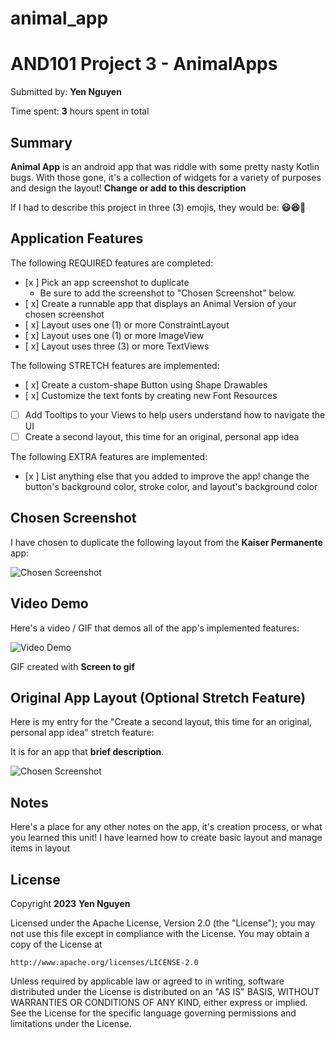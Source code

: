 # animal_app
<!-- (This is a comment) INSTRUCTIONS: Go through this page and fill out any **bolded** entries with their correct values.-->

# AND101 Project 3 - AnimalApps

Submitted by: **Yen Nguyen**

Time spent: **3** hours spent in total

## Summary

**Animal App** is an android app that was riddle with some pretty nasty Kotlin bugs.  With those gone, it's a collection of widgets for a variety of purposes and design the layout!  **Change or add to this description**

If I had to describe this project in three (3) emojis, they would be: **😃😆🤔**

## Application Features

<!-- (This is a comment) Please be sure to change the [ ] to [x] for any features you completed.  If a feature is not checked [x], you might miss the points for that item! -->

The following REQUIRED features are completed:

- [x ] Pick an app screenshot to duplicate
  - Be sure to add the screenshot to "Chosen Screenshot" below.
- [ x] Create a runnable app that displays an Animal Version of your chosen screenshot
- [ x] Layout uses one (1) or more ConstraintLayout
- [ x] Layout uses one (1) or more ImageView
- [ x] Layout uses three (3) or more TextViews

The following STRETCH features are implemented:

- [ x] Create a custom-shape Button using Shape Drawables
- [ x] Customize the text fonts by creating new Font Resources
- [ ] Add Tooltips to your Views to help users understand how to navigate the UI
- [ ] Create a second layout, this time for an original, personal app idea

The following EXTRA features are implemented:

- [x ] List anything else that you added to improve the app! change the button's background color, stroke color, and layout's background color

## Chosen Screenshot

I have chosen to duplicate the following layout from the **Kaiser Permanente** app:

<img src='http://example.com/link/to/your/image.png' title='Chosen Screenshot' width='' alt='Chosen Screenshot' />

## Video Demo

Here's a video / GIF that demos all of the app's implemented features:

<img src='https://github.com/yenn02/animal_app/assets/124716558/35a41e86-bf71-4ed8-8296-2e2629149e2d.gif' title='Video Demo' width='' alt='Video Demo' />



GIF created with **Screen to gif**

<!-- Recommended tools:
- [Kap](https://getkap.co/) for macOS
- [ScreenToGif](https://www.screentogif.com/) for Windows
- [peek](https://github.com/phw/peek) for Linux. -->

## Original App Layout (Optional Stretch Feature)

Here is my entry for the "Create a second layout, this time for an original, personal app idea" stretch feature:

It is for an app that **brief description**.

<img src='http://example.com/link/to/your/image.png' title='Chosen Screenshot' width='' alt='Chosen Screenshot' />

## Notes

Here's a place for any other notes on the app, it's creation process, or what you learned this unit!
I have learned how to create basic layout and manage items in layout

## License

Copyright **2023** **Yen Nguyen**

Licensed under the Apache License, Version 2.0 (the "License");
you may not use this file except in compliance with the License.
You may obtain a copy of the License at

    http://www.apache.org/licenses/LICENSE-2.0

Unless required by applicable law or agreed to in writing, software
distributed under the License is distributed on an "AS IS" BASIS,
WITHOUT WARRANTIES OR CONDITIONS OF ANY KIND, either express or implied.
See the License for the specific language governing permissions and
limitations under the License.

